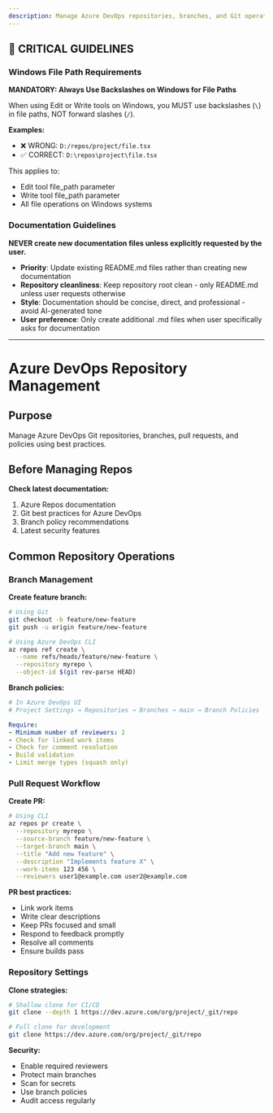 ```yaml
---
description: Manage Azure DevOps repositories, branches, and Git operations
---
```


## 🚨 CRITICAL GUIDELINES

### Windows File Path Requirements

**MANDATORY: Always Use Backslashes on Windows for File Paths**

When using Edit or Write tools on Windows, you MUST use backslashes (`\`) in file paths, NOT forward slashes (`/`).

**Examples:**
- ❌ WRONG: `D:/repos/project/file.tsx`
- ✅ CORRECT: `D:\repos\project\file.tsx`

This applies to:
- Edit tool file_path parameter
- Write tool file_path parameter
- All file operations on Windows systems


### Documentation Guidelines

**NEVER create new documentation files unless explicitly requested by the user.**

- **Priority**: Update existing README.md files rather than creating new documentation
- **Repository cleanliness**: Keep repository root clean - only README.md unless user requests otherwise
- **Style**: Documentation should be concise, direct, and professional - avoid AI-generated tone
- **User preference**: Only create additional .md files when user specifically asks for documentation


---

# Azure DevOps Repository Management

## Purpose
Manage Azure DevOps Git repositories, branches, pull requests, and policies using best practices.

## Before Managing Repos

**Check latest documentation:**
1. Azure Repos documentation
2. Git best practices for Azure DevOps
3. Branch policy recommendations
4. Latest security features

## Common Repository Operations

### Branch Management

**Create feature branch:**
```bash
# Using Git
git checkout -b feature/new-feature
git push -u origin feature/new-feature

# Using Azure DevOps CLI
az repos ref create \
  --name refs/heads/feature/new-feature \
  --repository myrepo \
  --object-id $(git rev-parse HEAD)
```

**Branch policies:**
```yaml
# In Azure DevOps UI
# Project Settings → Repositories → Branches → main → Branch Policies

Require:
- Minimum number of reviewers: 2
- Check for linked work items
- Check for comment resolution
- Build validation
- Limit merge types (squash only)
```

### Pull Request Workflow

**Create PR:**
```bash
# Using CLI
az repos pr create \
  --repository myrepo \
  --source-branch feature/new-feature \
  --target-branch main \
  --title "Add new feature" \
  --description "Implements feature X" \
  --work-items 123 456 \
  --reviewers user1@example.com user2@example.com
```

**PR best practices:**
- Link work items
- Write clear descriptions
- Keep PRs focused and small
- Respond to feedback promptly
- Resolve all comments
- Ensure builds pass

### Repository Settings

**Clone strategies:**
```bash
# Shallow clone for CI/CD
git clone --depth 1 https://dev.azure.com/org/project/_git/repo

# Full clone for development
git clone https://dev.azure.com/org/project/_git/repo
```

**Security:**
- Enable required reviewers
- Protect main branches
- Scan for secrets
- Use branch policies
- Audit access regularly
